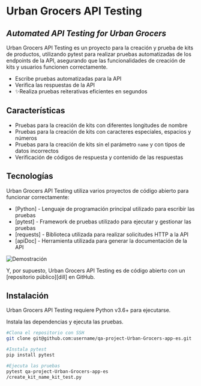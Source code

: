 # Urban Grocers API Testing
## _Automated API Testing for Urban Grocers_

Urban Grocers API Testing es un proyecto para la creación y prueba de kits de productos, utilizando pytest para realizar pruebas automatizadas de los endpoints de la API, asegurando que las funcionalidades de creación de kits y usuarios funcionen correctamente.

- Escribe pruebas automatizadas para la API
- Verifica las respuestas de la API
- ✨Realiza pruebas reiterativas eficientes en segundos

## Características

- Pruebas para la creación de kits con diferentes longitudes de nombre
- Pruebas para la creación de kits con caracteres especiales, espacios y números
- Pruebas para la creación de kits sin el parámetro `name` y con tipos de datos incorrectos
- Verificación de códigos de respuesta y contenido de las respuestas


## Tecnologías

Urban Grocers API Testing utiliza varios proyectos de código abierto para funcionar correctamente:

- [Python] - Lenguaje de programación principal utilizado para escribir las pruebas
- [pytest] - Framework de pruebas utilizado para ejecutar y gestionar las pruebas
- [requests] - Biblioteca utilizada para realizar solicitudes HTTP a la API
- [apiDoc] - Herramienta utilizada para generar la documentación de la API

![Demostración](https://image.jimcdn.com/app/cms/image/transf/none/path/sd910123ed64e5234/image/ief19b0591f7e0897/version/1725607047/image.jpg)

Y, por supuesto, Urban Grocers API Testing es de código abierto con un [repositorio público][dill] en GitHub.

## Instalación

Urban Grocers API Testing requiere Python v3.6+ para ejecutarse.

Instala las dependencias y ejecuta las pruebas.

```sh
#Clona el repositorio con SSH
git clone git@github.com:username/qa-project-Urban-Grocers-app-es.git

#Instala pytest
pip install pytest

#Ejecuta las pruebas
pytest qa-project-Urban-Grocers-app-es
/create_kit_name_kit_test.py
